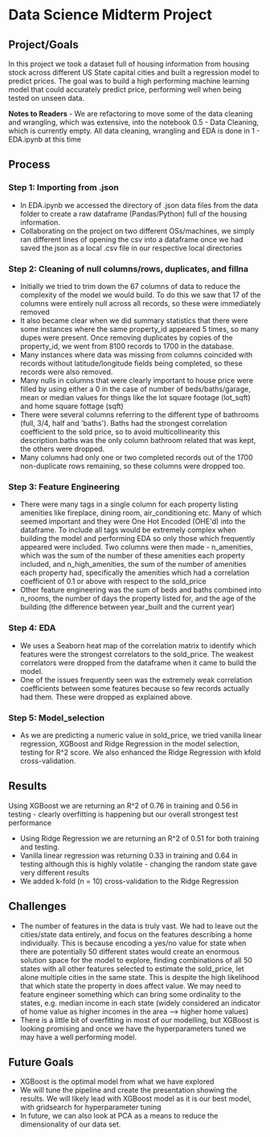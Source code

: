# Data Science Midterm Project

## Project/Goals

In this project we took a dataset full of housing information from housing stock across different US State capital cities and built a regression model to predict prices. The goal was to build a high performing machine learning model that could accurately predict price, performing well when being tested on unseen data.

**Notes to Readers** - We are refactoring to move some of the data cleaning and wrangling, which was extensive, into the notebook 0.5 - Data Cleaning, which is currently empty. All data cleaning, wrangling and EDA is done in 1 - EDA.ipynb at this time

## Process
### Step 1: Importing from .json
- In EDA.ipynb we accessed the directory of .json data files from the data folder to create a raw dataframe (Pandas/Python) full of the housing information.
- Collaborating on the project on two different OSs/machines, we simply ran different lines of opening the csv into a dataframe once we had saved the json as a local .csv file in our respective local directories
  
### Step 2: Cleaning of null columns/rows, duplicates, and fillna
- Initially we tried to trim down the 67 columns of data to reduce the complexity of the model we would build. To do this we saw that 17 of the columns were entirely null across all records, so these were immediately removed
- It also became clear when we did summary statistics that there were some instances where the same property_id appeared 5 times, so many dupes were present. Once removing duplicates by copies of the property_id, we went from 8100 records to 1700 in the database.
- Many instances where data was missing from columns coincided with records without latitude/longitude fields being completed, so these records were also removed.
- Many nulls in columns that were clearly important to house price were filled by using either a 0 in the case of number of beds/baths/garage, mean or median values for things like the lot square footage (lot_sqft) and home square fottage (sqft)
- There were several columns referring to the different type of bathrooms (full, 3/4, half and 'baths'). Baths had the strongest correlation coefficient to the sold price, so to avoid multicollinearity this description.baths was the only column bathroom related that was kept, the others were dropped.
- Many columns had only one or two completed records out of the 1700 non-duplicate rows remaining, so these columns were dropped too.

### Step 3: Feature Engineering
- There were many tags in a single column for each property listing amenities like fireplace, dining room, air_conditioning etc. Many of which seemed important and they were One Hot Encoded (OHE'd) into the dataframe. To include all tags would be extremely complex when building the model and performing EDA so only those which frequently appeared were included. Two columns were then made - n_amenities, which was the sum of the number of these amenities each property included, and n_high_amenities, the sum of the number of amenities each property had, specifically the amenities which had a correlation coefficient of 0.1 or above with respect to the sold_price
- Other feature engineering was the sum of beds and baths combined into n_rooms, the number of days the property listed for, and the age of the building (the difference between year_built and the current year)

### Step 4: EDA
- We uses a Seaborn heat map of the correlation matrix to identify which features were the strongest correlators to the sold_price. The weakest correlators were dropped from the dataframe when it came to build the model.
- One of the issues frequently seen was the extremely weak correlation coefficients between some features because so few records actually had them. These were dropped as explained above.

### Step 5: Model_selection
- As we are predicting a numeric value in sold_price, we tried vanilla linear regression, XGBoost and Ridge Regression in the model selection, testing for R^2 score. We also enhanced the Ridge Regression with kfold cross-validation.

## Results
 Using XGBoost we are returning an R^2 of 0.76 in training and 0.56 in testing - clearly overfitting is happening but our overall strongest test performance
- Using Ridge Regression we are returning an R^2 of 0.51 for both training and testing.
- Vanilla linear regression was returning 0.33 in training and 0.64 in testing although this is highly volatile - changing the random state gave very different results
- We added k-fold (n = 10) cross-validation to the Ridge Regression
  
## Challenges 
- The number of features in the data is truly vast. We had to leave out the cities/state data entirely, and focus on the features describing a home individually. This is because encoding a yes/no value for state when there are potentially 50 different states would create an enormous solution space for the model to explore, finding combinations of all 50 states with all other features selected to estimate the sold_price, let alone multiple cities in the same state. This is despite the high likelihood that which state the property in does affect value. We may need to feature engineer something which can bring some ordinality to the states, e.g. median income in each state (widely considered an indicator of home value as higher incomes in the area --> higher home values)
- There is a little bit of overfitting in most of our modelling, but XGBoost is looking promising and once we have the hyperparameters tuned we may have a well performing model.
  
## Future Goals
- XGBoost is the optimal model from what we have explored
- We will tune the pipeline and create the presentation showing the results. We will likely lead with XGBoost model as it is our best model, with gridsearch for hyperparameter tuning
- In future, we can also look at PCA as a means to reduce the dimensionality of our data set.
